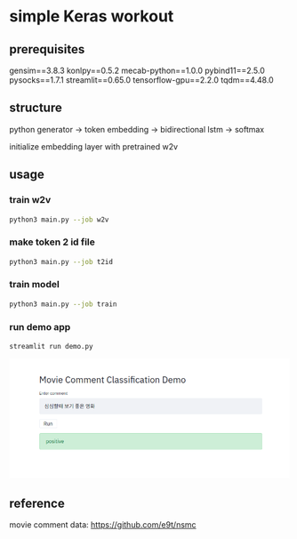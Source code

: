 # simple Keras workout

## prerequisites
gensim==3.8.3
konlpy==0.5.2
mecab-python==1.0.0
pybind11==2.5.0
pysocks==1.7.1
streamlit==0.65.0
tensorflow-gpu==2.2.0
tqdm==4.48.0

## structure
python generator -> token embedding -> bidirectional lstm -> softmax

initialize embedding layer with pretrained w2v

## usage

### train w2v

```bash
python3 main.py --job w2v
```

### make token 2 id file

```bash
python3 main.py --job t2id
```

### train model

```bash
python3 main.py --job train
```

### run demo app

```bash
streamlit run demo.py
```
<img src="demo.png" width="700px" title="demo" alt="demo"></img>

## reference 

movie comment data: https://github.com/e9t/nsmc
